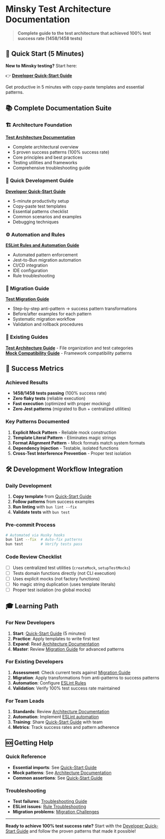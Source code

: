 # Minsky Test Architecture Documentation

> **Complete guide to the test architecture that achieved 100% test success rate (1458/1458 tests)**

## 🚀 Quick Start (5 Minutes)

**New to Minsky testing?** Start here:

👉 **[Developer Quick-Start Guide](developer-quick-start-guide.md)**

Get productive in 5 minutes with copy-paste templates and essential patterns.

## 📚 Complete Documentation Suite

### 🏗️ Architecture Foundation
**[Test Architecture Documentation](../test-architecture-documentation.md)**
- Complete architectural overview
- 5 proven success patterns (100% success rate)
- Core principles and best practices
- Testing utilities and frameworks
- Comprehensive troubleshooting guide

### 🎯 Quick Development Guide
**[Developer Quick-Start Guide](developer-quick-start-guide.md)**
- 5-minute productivity setup
- Copy-paste test templates
- Essential patterns checklist
- Common scenarios and examples
- Debugging techniques

### ⚙️ Automation and Rules
**[ESLint Rules and Automation Guide](eslint-test-rules-guide.md)**
- Automated pattern enforcement
- Jest-to-Bun migration automation
- CI/CD integration
- IDE configuration
- Rule troubleshooting

### 🔄 Migration Guide
**[Test Migration Guide](test-migration-guide.md)**
- Step-by-step anti-pattern → success pattern transformations
- Before/after examples for each pattern
- Systematic migration workflow
- Validation and rollback procedures

### 📖 Existing Guides
**[Test Architecture Guide](test-architecture-guide.md)** - File organization and test categories  
**[Mock Compatibility Guide](mock-compatibility.md)** - Framework compatibility patterns

## 🎯 Success Metrics

### Achieved Results
- **1458/1458 tests passing** (100% success rate)
- **Zero flaky tests** (reliable execution)
- **Fast execution** (optimized with proper mocking)
- **Zero Jest patterns** (migrated to Bun + centralized utilities)

### Key Patterns Documented
1. **Explicit Mock Pattern** - Reliable mock construction
2. **Template Literal Pattern** - Eliminates magic strings  
3. **Format Alignment Pattern** - Mock formats match system formats
4. **Dependency Injection** - Testable, isolated functions
5. **Cross-Test Interference Prevention** - Proper test isolation

## 🛠️ Development Workflow Integration

### Daily Development
1. **Copy template** from [Quick-Start Guide](developer-quick-start-guide.md)
2. **Follow patterns** from success examples
3. **Run linting** with `bun lint --fix` 
4. **Validate tests** with `bun test`

### Pre-commit Process
```bash
# Automated via Husky hooks
bun lint --fix  # Auto-fix patterns
bun test        # Verify tests pass
```

### Code Review Checklist
- [ ] Uses centralized test utilities (`createMock`, `setupTestMocks`)
- [ ] Tests domain functions directly (not CLI execution)
- [ ] Uses explicit mocks (not factory functions)
- [ ] No magic string duplication (uses template literals)
- [ ] Proper test isolation (no global mocks)

## 🎓 Learning Path

### For New Developers
1. **Start**: [Quick-Start Guide](developer-quick-start-guide.md) (5 minutes)
2. **Practice**: Apply templates to write first test
3. **Expand**: Read [Architecture Documentation](../test-architecture-documentation.md)
4. **Master**: Review [Migration Guide](test-migration-guide.md) for advanced patterns

### For Existing Developers
1. **Assessment**: Check current tests against [Migration Guide](test-migration-guide.md)
2. **Migration**: Apply transformations from anti-patterns to success patterns
3. **Automation**: Configure [ESLint Rules](eslint-test-rules-guide.md)
4. **Validation**: Verify 100% test success rate maintained

### For Team Leads
1. **Standards**: Review [Architecture Documentation](../test-architecture-documentation.md)
2. **Automation**: Implement [ESLint automation](eslint-test-rules-guide.md)
3. **Training**: Share [Quick-Start Guide](developer-quick-start-guide.md) with team
4. **Metrics**: Track success rates and pattern adherence

## 🆘 Getting Help

### Quick Reference
- **Essential imports**: See [Quick-Start Guide](developer-quick-start-guide.md#essential-imports)
- **Mock patterns**: See [Architecture Documentation](../test-architecture-documentation.md#mock-patterns)
- **Common assertions**: See [Quick-Start Guide](developer-quick-start-guide.md#assertion-patterns)

### Troubleshooting
- **Test failures**: [Troubleshooting Guide](../test-architecture-documentation.md#troubleshooting-guide)
- **ESLint issues**: [Rule Troubleshooting](eslint-test-rules-guide.md#troubleshooting-eslint-rules)
- **Migration problems**: [Migration Challenges](test-migration-guide.md#common-migration-challenges)

---

**Ready to achieve 100% test success rate?** Start with the [Developer Quick-Start Guide](developer-quick-start-guide.md) and follow the proven patterns that made it possible!
